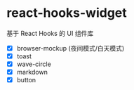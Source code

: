 # react-hooks-widget

基于 React Hooks 的 UI 组件库

- [x] browser-mockup (夜间模式/白天模式)
- [x] toast
- [x] wave-circle
- [x] markdown
- [x] button
